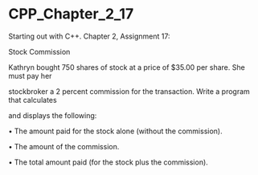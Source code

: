 # CPP_Chapter_2_17

Starting out with C++. Chapter 2, Assignment 17:

Stock Commission

Kathryn bought 750 shares of stock at a price of $35.00 per share. She must pay her

stockbroker a 2 percent commission for the transaction. Write a program that calculates

and displays the following:

• The amount paid for the stock alone (without the commission).

• The amount of the commission.

• The total amount paid (for the stock plus the commission).
